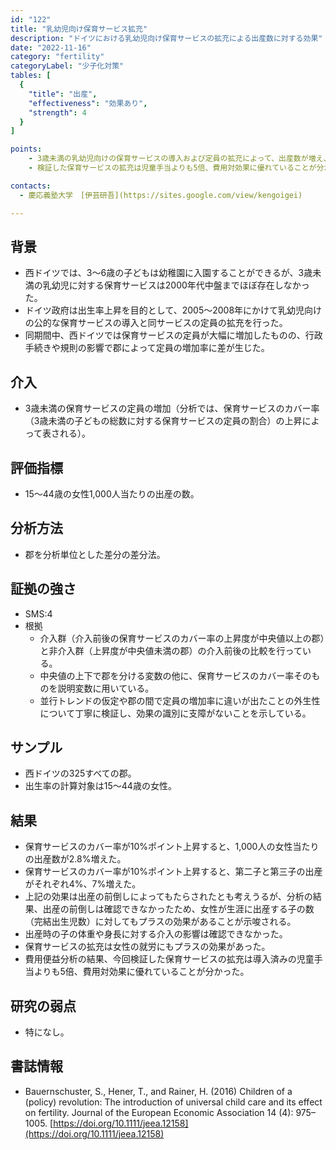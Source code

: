 ```yaml
---
id: "122"
title: "乳幼児向け保育サービス拡充" 
description: "ドイツにおける乳幼児向け保育サービスの拡充による出産数に対する効果" 
date: "2022-11-16" 
category: "fertility" 
categoryLabel: "少子化対策" 
tables: [
  {
    "title": "出産", 
    "effectiveness": "効果あり", 
    "strength": 4 
  } 
]

points:
    - 3歳未満の乳幼児向けの保育サービスの導入および定員の拡充によって、出産数が増え、第二子や第三子の出産が増えた。
    - 検証した保育サービスの拡充は児童手当よりも5倍、費用対効果に優れていることが分かった。

contacts:
  - 慶応義塾大学　[伊芸研吾](https://sites.google.com/view/kengoigei)

---
```


## 背景 
- 西ドイツでは、3～6歳の子どもは幼稚園に入園することができるが、3歳未満の乳幼児に対する保育サービスは2000年代中盤までほぼ存在しなかった。
- ドイツ政府は出生率上昇を目的として、2005～2008年にかけて乳幼児向けの公的な保育サービスの導入と同サービスの定員の拡充を行った。
- 同期間中、西ドイツでは保育サービスの定員が大幅に増加したものの、行政手続きや規則の影響で郡によって定員の増加率に差が生じた。

## 介入
- 3歳未満の保育サービスの定員の増加（分析では、保育サービスのカバー率（3歳未満の子どもの総数に対する保育サービスの定員の割合）の上昇によって表される）。

## 評価指標
- 15～44歳の女性1,000人当たりの出産の数。

## 分析方法
- 郡を分析単位とした差分の差分法。

## 証拠の強さ
- SMS:4
- 根拠 
    - 介入群（介入前後の保育サービスのカバー率の上昇度が中央値以上の郡）と非介入群（上昇度が中央値未満の郡）の介入前後の比較を行っている。
    - 中央値の上下で郡を分ける変数の他に、保育サービスのカバー率そのものを説明変数に用いている。
    - 並行トレンドの仮定や郡の間で定員の増加率に違いが出たことの外生性について丁寧に検証し、効果の識別に支障がないことを示している。


## サンプル
- 西ドイツの325すべての郡。
- 出生率の計算対象は15～44歳の女性。

## 結果
- 保育サービスのカバー率が10%ポイント上昇すると、1,000人の女性当たりの出産数が2.8%増えた。
- 保育サービスのカバー率が10%ポイント上昇すると、第二子と第三子の出産がそれぞれ4%、7%増えた。
- 上記の効果は出産の前倒しによってもたらされたとも考えうるが、分析の結果、出産の前倒しは確認できなかったため、女性が生涯に出産する子の数（完結出生児数）に対してもプラスの効果があることが示唆される。
- 出産時の子の体重や身長に対する介入の影響は確認できなかった。
- 保育サービスの拡充は女性の就労にもプラスの効果があった。
- 費用便益分析の結果、今回検証した保育サービスの拡充は導入済みの児童手当よりも5倍、費用対効果に優れていることが分かった。

## 研究の弱点
- 特になし。

## 書誌情報
- Bauernschuster, S., Hener, T., and Rainer, H. (2016) Children of a (policy) revolution: The introduction of universal child care and its effect on fertility. Journal of the European Economic Association 14 (4): 975–1005. [https://doi.org/10.1111/jeea.12158](https://doi.org/10.1111/jeea.12158)

